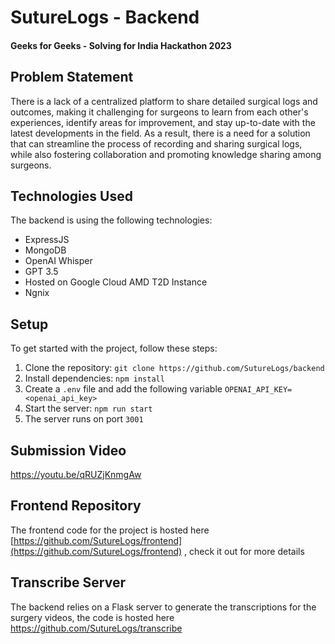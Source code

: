 # SutureLogs - Backend

#### Geeks for Geeks - Solving for India Hackathon 2023


## Problem Statement

There is a lack of a centralized platform to share detailed surgical logs and outcomes, making it challenging for surgeons to learn from each other's experiences, identify areas for improvement, and stay up-to-date with the latest developments in the field. As a result, there is a need for a solution that can streamline the process of recording and sharing surgical logs, while also fostering collaboration and promoting knowledge sharing among surgeons.


## Technologies Used

The backend is using the following technologies:

-   ExpressJS
-   MongoDB
-   OpenAI Whisper
-   GPT 3.5
-   Hosted on Google Cloud AMD T2D Instance
-   Ngnix


## Setup

To get started with the project, follow these steps:

1.  Clone the repository: `git clone https://github.com/SutureLogs/backend`
2.  Install dependencies: `npm install`
3.  Create a `.env` file and add the following variable `OPENAI_API_KEY=<openai_api_key>`
4.  Start the server: `npm run start`
5.  The server runs on port `3001`


## Submission Video

https://youtu.be/qRUZjKnmgAw


## Frontend Repository

The frontend code for the project is hosted here [https://github.com/SutureLogs/frontend](https://github.com/SutureLogs/frontend) , check it out for more details


## Transcribe Server

The backend relies on a Flask server to generate the transcriptions for the surgery videos, the code is hosted here https://github.com/SutureLogs/transcribe
